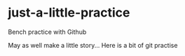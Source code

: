 # just-a-little-practice

Bench practice with Github

May as well make a little story...
 Here is a bit of git practise
